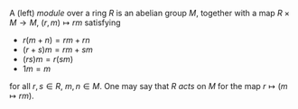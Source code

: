 A (left) *module* over a ring $R$ is an abelian group $M$, together with a map $R \times M \to M$, $(r, m) \mapsto rm$ satisfying

- $r(m+n) = rm + rn$
- $(r+s) m = rm + sm$
- $(rs)m = r(sm)$
- $1m = m$

for all $r, s \in R$, $m, n \in M$. One may say that $R$ *acts* on $M$ for the map $r \mapsto (m \mapsto rm)$.
